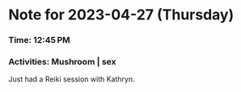 # Note for 2023-04-27 (Thursday)
### Time: 12:45 PM
### Activities: Mushroom | sex

Just had a Reiki session with Kathryn.
